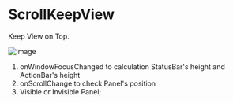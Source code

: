 # ScrollKeepView
Keep View on Top.

![image](https://github.com/ShengHsu/ScrollKeepView/blob/master/keepviewdemo.gif)

1. onWindowFocusChanged to calculation StatusBar's height and ActionBar's height
2. onScrollChange to check Panel's position
3. Visible or Invisible Panel;
